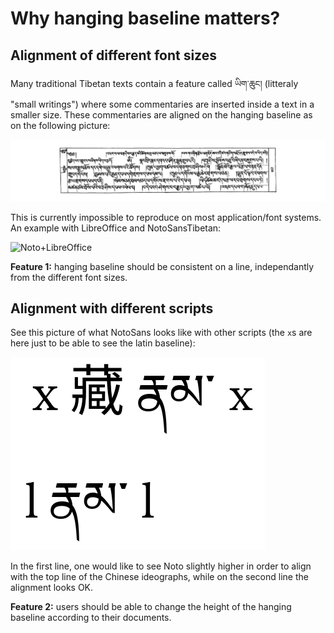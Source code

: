 # Why hanging baseline matters?

## Alignment of different font sizes

Many traditional Tibetan texts contain a feature called ཡིག་ཆུང། (litteraly "small writings") where some commentaries are inserted inside a text in a smaller size. These commentaries are aligned on the hanging baseline as on the following picture:

![Yig chung example](/image1.png)

This is currently impossible to reproduce on most application/font systems. An example with LibreOffice and NotoSansTibetan:

![Noto+LibreOffice](https://cloud.githubusercontent.com/assets/60868/21481902/6b1373b0-cb6d-11e6-926b-4136692bad27.png)

**Feature 1:** hanging baseline should be consistent on a line, independantly from the different font sizes.

## Alignment with different scripts

See this picture of what NotoSans looks like with other scripts (the `x`s are here just to be able to see the latin baseline):

![Different Scripts](/alignment-scripts.png)

In the first line, one would like to see Noto slightly higher in order to align with the top line of the Chinese ideographs, while on the second line the alignment looks OK.

**Feature 2:** users should be able to change the height of the hanging baseline according to their documents.

